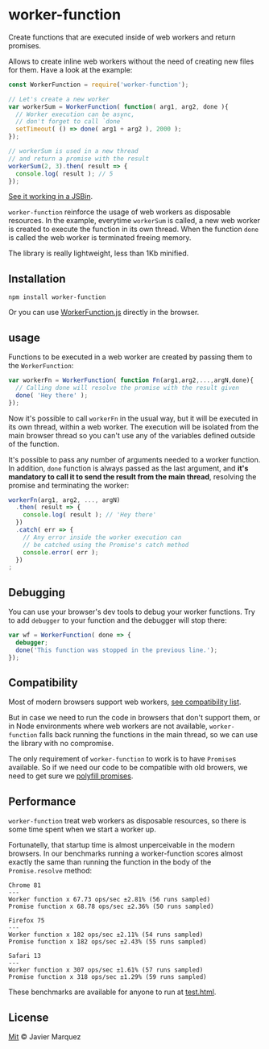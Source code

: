 # worker-function
Create functions that are executed inside of web workers and return promises.

Allows to create inline web workers without the need of creating new files for them. Have a look at the example:

```js
const WorkerFunction = require('worker-function');

// Let's create a new worker
var workerSum = WorkerFunction( function( arg1, arg2, done ){
  // Worker execution can be async,
  // don't forget to call `done`
  setTimeout( () => done( arg1 + arg2 ), 2000 );
});

// workerSum is used in a new thread
// and return a promise with the result
workerSum(2, 3).then( result => {
  console.log( result ); // 5
});
```
[See it working in a JSBin](https://jsbin.com/geqohac/edit?js,console).

`worker-function` reinforce the usage of web workers as disposable resources. In the example, everytime `workerSum` is called, a new web worker is created to execute the function in its own thread. When the function `done` is called the web worker is terminated freeing memory.

The library is really lightweight, less than 1Kb minified.

## Installation
```
npm install worker-function
```

Or you can use [WorkerFunction.js](https://github.com/arqex/worker-function/blob/master/WorkerFunction.js) directly in the browser.

## usage
Functions to be executed in a web worker are created by passing them to the `WorkerFunction`:

```js
var workerFn = WorkerFunction( function Fn(arg1,arg2,...,argN,done){
  // Calling done will resolve the promise with the result given
  done( 'Hey there' );
});
```

Now it's possible to call `workerFn` in the usual way, but it will be executed in its own thread, within a web worker. The execution will be isolated from the main browser thread so you can't use any of the variables defined outside of the function.

It's possible to pass any number of arguments needed to a worker function. In addition, `done` function is always passed as the last argument, and **it's mandatory to call it to send the result from the main thread**, resolving the promise and terminating the worker:

```js
workerFn(arg1, arg2, ..., argN)
  .then( result => {
    console.log( result ); // 'Hey there'
  })
  .catch( err => {
    // Any error inside the worker execution can
    // be catched using the Promise's catch method
    console.error( err );
  })
;
```

## Debugging
You can use your browser's dev tools to debug your worker functions. Try to add `debugger` to your function and the debugger will stop there:

```js
var wf = WorkerFunction( done => {
  debugger;
  done('This function was stopped in the previous line.');
});
```

## Compatibility
Most of modern browsers support web workers, [see compatibility list](https://caniuse.com/#feat=webworkers).

But in case we need to run the code in browsers that don't support them, or in Node environments where web workers are not available, `worker-function` falls back running the functions in the main thread, so we can use the library with no compromise.

The only requirement of `worker-function` to work is to have `Promise`s available. So if we need our code to be compatible with old browers, we need to get sure we [polyfill promises](https://github.com/taylorhakes/promise-polyfill).


## Performance
`worker-function` treat web workers as disposable resources, so there is some time spent when we start a worker up.

Fortunatelly, that startup time is almost unperceivable in the modern browsers. In our benchmarks running a worker-function scores almost exactly the same than running the function in the body of the `Promise.resolve` method:

```
Chrome 81
---
Worker function x 67.73 ops/sec ±2.81% (56 runs sampled)
Promise function x 68.78 ops/sec ±2.36% (50 runs sampled)

Firefox 75
---
Worker function x 182 ops/sec ±2.11% (54 runs sampled)
Promise function x 182 ops/sec ±2.43% (55 runs sampled)

Safari 13
---
Worker function x 307 ops/sec ±1.61% (57 runs sampled)
Promise function x 318 ops/sec ±1.29% (59 runs sampled)
```

These benchmarks are available for anyone to run at [test.html](https://github.com/arqex/worker-function/blob/master/test.html).


## License
[Mit](LICENSE) © Javier Marquez

